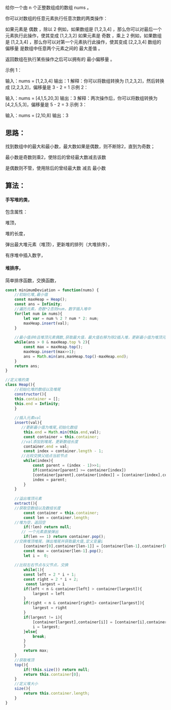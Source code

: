 给你一个由 n 个正整数组成的数组 nums 。

你可以对数组的任意元素执行任意次数的两类操作：

如果元素是 偶数 ，除以 2
例如，如果数组是 [1,2,3,4] ，那么你可以对最后一个元素执行此操作，使其变成 [1,2,3,2]
如果元素是 奇数 ，乘上 2
例如，如果数组是 [1,2,3,4] ，那么你可以对第一个元素执行此操作，使其变成 [2,2,3,4]
数组的 偏移量 是数组中任意两个元素之间的 最大差值 。

返回数组在执行某些操作之后可以拥有的 最小偏移量 。

 

示例 1：

输入：nums = [1,2,3,4]
输出：1
解释：你可以将数组转换为 [1,2,3,2]，然后转换成 [2,2,3,2]，偏移量是 3 - 2 = 1
示例 2：

输入：nums = [4,1,5,20,3]
输出：3
解释：两次操作后，你可以将数组转换为 [4,2,5,5,3]，偏移量是 5 - 2 = 3
示例 3：

输入：nums = [2,10,8]
输出：3

 

## 思路：

找到数组中的最大和最小数，最大数如果是偶数，则不断除2，直到为奇数；

最小数是奇数则乘2，使除后的曾经最大数减去该数

是偶数则不管，使用除后的曾经最大数 减去 最小数



## 算法：

#### 手写堆的类，

包含属性：

堆顶，

堆的长度，

弹出最大堆元素（堆顶），更新堆的排列（大堆排序），

有序堆中插入数字，



#### 堆排序，

简单排序函数，交换函数，

```js
const minimumDeviation = function(nums) {
    //初始化堆,最小值
    const maxHeap = Heap();
    const ans = Infinity;
    //遍历元素，奇数*2否则num，数字插入堆中
    for(let num in nums){
		let var = num % 2 ? num * 2: num;
        maxHeap.insert(val);
    }
    
    //最小值非0且堆顶元素偶数,获取最大值，最大值右移为除2插入堆，更新最小值为堆顶元素与堆尾之差
    while(ans > 0 & maxHeap.top % 2){
		const max = maxHeap.top();
        maxHeap.insert(max>>1);
        ans = Math.min(ans,manHeap.top()-maxHeap.end);
    }
    return ans;
}

//定义堆的类
class Heap(){
    //初始化堆的数组以及堆尾
    constructor(){
	this.container = [];
    this.end = Infinity;
    }
    
    //插入元素val
    insert(val){
       //更新最小值为堆尾,初始化数组
        this.end = Math.min(this.end,val);
        const container = this.container;
       //val添加到堆尾，更新数组长度
        container.end = val;
        const index = container.length - 1;
       //比较交换父结点当前节点
        while(index){
			const parent = (index - 1)>>1;
            if(container[parent] >= container[index]) 							break;
            [container[parent],container[index]] = [container[index],container[parent]];
            index = parent;
        }
    }
    
    //溢出堆顶元素
    extract(){
	//获取空数组以及数组长度
        const container = this.container;
    	const len = container.length;
    //堆为空，返回空
        if(!len) return null;
       // 一个元素直接弹出
        if(len == 1) return container.pop();
    //交换堆顶堆尾，弹出堆尾并获取最大值,定义变量i
        [container[0],container[len-1]] = [container[len-1],container[0]];
        const max = container[len-1].pop();
        let i =  0;
        
    //比较左右节点与父节点，交换
        while(1){
        const left = 2 * i + 1;
        const right = 2 * i + 2;
         const largest = i
		if(left < n & container[left] > container[largest]){
            largest = left
        }
        if(right < n & container[right]> container[largest]){
            largest = right
        }
        if(largest != i){
            [container[largest],container[i]] = [container[i],container[largest]];
			i = largest;
        }else{
            break;
        }
        }        
        return max;
    }
	//获取堆顶
    top(){
		if(!this.size()) return null;
        return this.container[0];
    }
    //定义堆大小
    size(){
		return this.container.length;
    }
}
```































